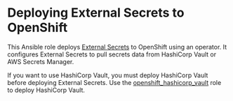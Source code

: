 # Deploying External Secrets to OpenShift

This Ansible role deploys [External Secrets](https://github.com/external-secrets/external-secrets) to OpenShift using an operator. It configures External Secrets to pull secrets data from HashiCorp Vault or AWS Secrets Manager.

If you want to use HashiCorp Vault, you must deploy HashiCorp Vault before deploying External Secrets. Use the [openshift_hashicorp_vault](../openshift_hashicorp_vault) role to deploy HashiCorp Vault.
